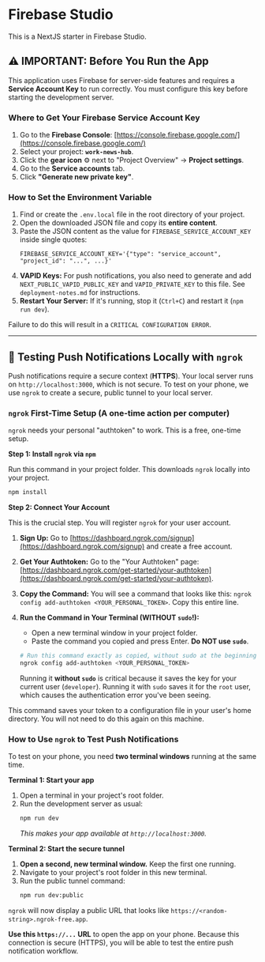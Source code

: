 # Firebase Studio

This is a NextJS starter in Firebase Studio.

## ⚠️ IMPORTANT: Before You Run the App

This application uses Firebase for server-side features and requires a **Service Account Key** to run correctly. You must configure this key before starting the development server.

### Where to Get Your Firebase Service Account Key

1.  Go to the **Firebase Console**: [https://console.firebase.google.com/](https://console.firebase.google.com/)
2.  Select your project: **`work-news-hub`**.
3.  Click the **gear icon** ⚙️ next to "Project Overview" -> **Project settings**.
4.  Go to the **Service accounts** tab.
5.  Click **"Generate new private key"**.

### How to Set the Environment Variable

1.  Find or create the `.env.local` file in the root directory of your project.
2.  Open the downloaded JSON file and copy its **entire content**.
3.  Paste the JSON content as the value for `FIREBASE_SERVICE_ACCOUNT_KEY` inside single quotes:
    ```
    FIREBASE_SERVICE_ACCOUNT_KEY='{"type": "service_account", "project_id": "...", ...}'
    ```
4.  **VAPID Keys:** For push notifications, you also need to generate and add `NEXT_PUBLIC_VAPID_PUBLIC_KEY` and `VAPID_PRIVATE_KEY` to this file. See `deployment-notes.md` for instructions.
5.  **Restart Your Server:** If it's running, stop it (`Ctrl+C`) and restart it (`npm run dev`).

Failure to do this will result in a `CRITICAL CONFIGURATION ERROR`.

---

## 📱 Testing Push Notifications Locally with `ngrok`

Push notifications require a secure context (**HTTPS**). Your local server runs on `http://localhost:3000`, which is not secure. To test on your phone, we use `ngrok` to create a secure, public tunnel to your local server.

### `ngrok` First-Time Setup (A one-time action per computer)

`ngrok` needs your personal "authtoken" to work. This is a free, one-time setup.

**Step 1: Install `ngrok` via `npm`**

Run this command in your project folder. This downloads `ngrok` locally into your project.
```bash
npm install
```

**Step 2: Connect Your Account**

This is the crucial step. You will register `ngrok` for your user account.

1.  **Sign Up:** Go to [https://dashboard.ngrok.com/signup](https://dashboard.ngrok.com/signup) and create a free account.
2.  **Get Your Authtoken:** Go to the "Your Authtoken" page: [https://dashboard.ngrok.com/get-started/your-authtoken](https://dashboard.ngrok.com/get-started/your-authtoken).
3.  **Copy the Command:** You will see a command that looks like this: `ngrok config add-authtoken <YOUR_PERSONAL_TOKEN>`. Copy this entire line.
4.  **Run the Command in Your Terminal (WITHOUT `sudo`!):**
    *   Open a new terminal window in your project folder.
    *   Paste the command you copied and press Enter. **Do NOT use `sudo`**.

    ```bash
    # Run this command exactly as copied, without sudo at the beginning
    ngrok config add-authtoken <YOUR_PERSONAL_TOKEN>
    ```
    Running it **without `sudo`** is critical because it saves the key for your current user (`developer`). Running it with `sudo` saves it for the `root` user, which causes the authentication error you've been seeing.

This command saves your token to a configuration file in your user's home directory. You will not need to do this again on this machine.

### How to Use `ngrok` to Test Push Notifications

To test on your phone, you need **two terminal windows** running at the same time.

**Terminal 1: Start your app**
1.  Open a terminal in your project's root folder.
2.  Run the development server as usual:
    ```bash
    npm run dev
    ```
    *This makes your app available at `http://localhost:3000`.*

**Terminal 2: Start the secure tunnel**
1.  **Open a second, new terminal window.** Keep the first one running.
2.  Navigate to your project's root folder in this new terminal.
3.  Run the public tunnel command:
    ```bash
    npm run dev:public
    ```

`ngrok` will now display a public URL that looks like `https://<random-string>.ngrok-free.app`.

**Use this `https://...` URL** to open the app on your phone. Because this connection is secure (HTTPS), you will be able to test the entire push notification workflow.
